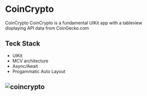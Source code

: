 # CoinCrypto
CoinCrypto 
CoinCrypto is a fundamental UIKit app with a tableview displaying API data from CoinGecko.com  
## Teck Stack
- UIKit
- MCV architecture
- Async/Await
- Progammatic Auto Layout
## ![coincrypto](https://github.com/user-attachments/assets/4f5cd773-40f0-4400-9c04-38908ce8398e)
